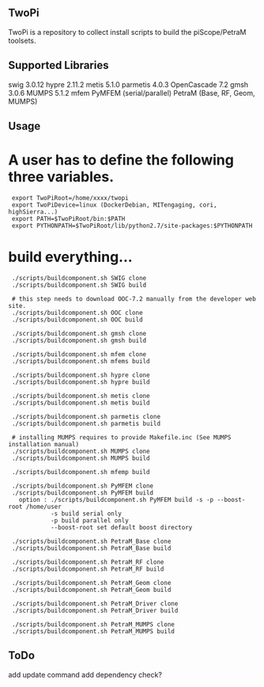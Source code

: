 ## TwoPi

TwoPi is a repository to collect install scripts to build the piScope/PetraM
toolsets.

## Supported Libraries

swig 3.0.12
hypre 2.11.2
metis 5.1.0
parmetis 4.0.3
OpenCascade 7.2
gmsh 3.0.6
MUMPS 5.1.2
mfem
PyMFEM (serial/parallel)
PetraM (Base, RF, Geom, MUMPS)

## Usage

# A user has to define the following three variables.
```
 export TwoPiRoot=/home/xxxx/twopi
 export TwoPiDevice=linux (DockerDebian, MITengaging, cori, highSierra...)
 export PATH=$TwoPiRoot/bin:$PATH
 export PYTHONPATH=$TwoPiRoot/lib/python2.7/site-packages:$PYTHONPATH
```
# build everything...
```
 ./scripts/buildcomponent.sh SWIG clone
 ./scripts/buildcomponent.sh SWIG build

 # this step needs to download OOC-7.2 manually from the developer web site.
 ./scripts/buildcomponent.sh OOC clone
 ./scripts/buildcomponent.sh OOC build
 
 ./scripts/buildcomponent.sh gmsh clone
 ./scripts/buildcomponent.sh gmsh build

 ./scripts/buildcomponent.sh mfem clone
 ./scripts/buildcomponent.sh mfems build

 ./scripts/buildcomponent.sh hypre clone
 ./scripts/buildcomponent.sh hypre build

 ./scripts/buildcomponent.sh metis clone
 ./scripts/buildcomponent.sh metis build
 
 ./scripts/buildcomponent.sh parmetis clone
 ./scripts/buildcomponent.sh parmetis build

 # installing MUMPS requires to provide Makefile.inc (See MUMPS installation manual)
 ./scripts/buildcomponent.sh MUMPS clone
 ./scripts/buildcomponent.sh MUMPS build

 ./scripts/buildcomponent.sh mfemp build

 ./scripts/buildcomponent.sh PyMFEM clone
 ./scripts/buildcomponent.sh PyMFEM build 
   option : ./scripts/buildcomponent.sh PyMFEM build -s -p --boost-root /home/user
            -s build serial only
            -p build parallel only
            --boost-root set default boost directory

 ./scripts/buildcomponent.sh PetraM_Base clone
 ./scripts/buildcomponent.sh PetraM_Base build 

 ./scripts/buildcomponent.sh PetraM_RF clone
 ./scripts/buildcomponent.sh PetraM_RF build 

 ./scripts/buildcomponent.sh PetraM_Geom clone
 ./scripts/buildcomponent.sh PetraM_Geom build

 ./scripts/buildcomponent.sh PetraM_Driver clone
 ./scripts/buildcomponent.sh PetraM_Driver build 

 ./scripts/buildcomponent.sh PetraM_MUMPS clone
 ./scripts/buildcomponent.sh PetraM_MUMPS build 

```

## ToDo

add update command
add dependency check?


